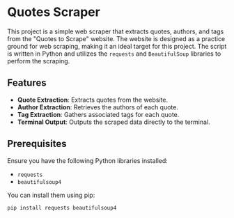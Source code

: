 # Quotes Scraper

This project is a simple web scraper that extracts quotes, authors, and tags from the "Quotes to Scrape" website. The website is designed as a practice ground for web scraping, making it an ideal target for this project. The script is written in Python and utilizes the `requests` and `BeautifulSoup` libraries to perform the scraping.

## Features

- **Quote Extraction**: Extracts quotes from the website.
- **Author Extraction**: Retrieves the authors of each quote.
- **Tag Extraction**: Gathers associated tags for each quote.
- **Terminal Output**: Outputs the scraped data directly to the terminal.

## Prerequisites

Ensure you have the following Python libraries installed:

- `requests`
- `beautifulsoup4`

You can install them using pip:

```bash
pip install requests beautifulsoup4
